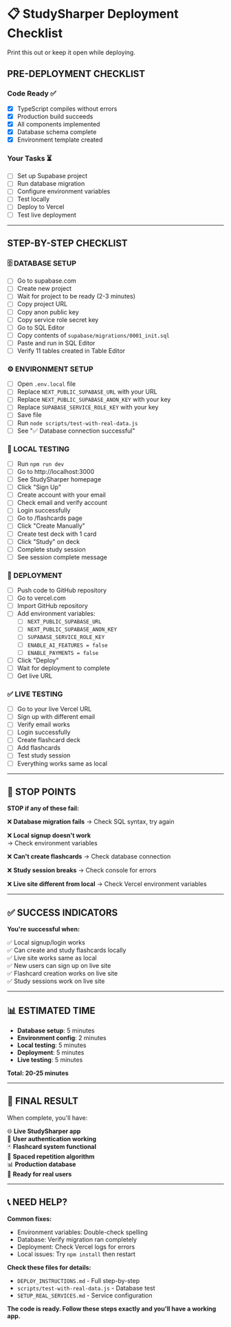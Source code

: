 # 📋 StudySharper Deployment Checklist

Print this out or keep it open while deploying.

## PRE-DEPLOYMENT CHECKLIST

### Code Ready ✅
- [x] TypeScript compiles without errors
- [x] Production build succeeds  
- [x] All components implemented
- [x] Database schema complete
- [x] Environment template created

### Your Tasks ⏳
- [ ] Set up Supabase project
- [ ] Run database migration
- [ ] Configure environment variables
- [ ] Test locally
- [ ] Deploy to Vercel
- [ ] Test live deployment

---

## STEP-BY-STEP CHECKLIST

### 🗄️ DATABASE SETUP
- [ ] Go to supabase.com
- [ ] Create new project
- [ ] Wait for project to be ready (2-3 minutes)
- [ ] Copy project URL
- [ ] Copy anon public key  
- [ ] Copy service role secret key
- [ ] Go to SQL Editor
- [ ] Copy contents of `supabase/migrations/0001_init.sql`
- [ ] Paste and run in SQL Editor
- [ ] Verify 11 tables created in Table Editor

### ⚙️ ENVIRONMENT SETUP  
- [ ] Open `.env.local` file
- [ ] Replace `NEXT_PUBLIC_SUPABASE_URL` with your URL
- [ ] Replace `NEXT_PUBLIC_SUPABASE_ANON_KEY` with your key
- [ ] Replace `SUPABASE_SERVICE_ROLE_KEY` with your key
- [ ] Save file
- [ ] Run `node scripts/test-with-real-data.js`
- [ ] See "✅ Database connection successful"

### 🧪 LOCAL TESTING
- [ ] Run `npm run dev`
- [ ] Go to http://localhost:3000
- [ ] See StudySharper homepage
- [ ] Click "Sign Up"
- [ ] Create account with your email
- [ ] Check email and verify account
- [ ] Login successfully
- [ ] Go to /flashcards page
- [ ] Click "Create Manually" 
- [ ] Create test deck with 1 card
- [ ] Click "Study" on deck
- [ ] Complete study session
- [ ] See session complete message

### 🚀 DEPLOYMENT
- [ ] Push code to GitHub repository
- [ ] Go to vercel.com
- [ ] Import GitHub repository
- [ ] Add environment variables:
  - [ ] `NEXT_PUBLIC_SUPABASE_URL`
  - [ ] `NEXT_PUBLIC_SUPABASE_ANON_KEY`
  - [ ] `SUPABASE_SERVICE_ROLE_KEY`
  - [ ] `ENABLE_AI_FEATURES = false`
  - [ ] `ENABLE_PAYMENTS = false`
- [ ] Click "Deploy"
- [ ] Wait for deployment to complete
- [ ] Get live URL

### ✅ LIVE TESTING
- [ ] Go to your live Vercel URL
- [ ] Sign up with different email
- [ ] Verify email works
- [ ] Login successfully  
- [ ] Create flashcard deck
- [ ] Add flashcards
- [ ] Test study session
- [ ] Everything works same as local

---

## 🚨 STOP POINTS

**STOP if any of these fail:**

❌ **Database migration fails**
→ Check SQL syntax, try again

❌ **Local signup doesn't work**  
→ Check environment variables

❌ **Can't create flashcards**
→ Check database connection

❌ **Study session breaks**
→ Check console for errors

❌ **Live site different from local**
→ Check Vercel environment variables

---

## ✅ SUCCESS INDICATORS

**You're successful when:**

✅ Local signup/login works  
✅ Can create and study flashcards locally  
✅ Live site works same as local  
✅ New users can sign up on live site  
✅ Flashcard creation works on live site  
✅ Study sessions work on live site  

---

## 📊 ESTIMATED TIME

- **Database setup**: 5 minutes
- **Environment config**: 2 minutes  
- **Local testing**: 5 minutes
- **Deployment**: 5 minutes
- **Live testing**: 5 minutes

**Total: 20-25 minutes**

---

## 🎯 FINAL RESULT

When complete, you'll have:

🌐 **Live StudySharper app**  
👥 **User authentication working**  
🃏 **Flashcard system functional**  
🧠 **Spaced repetition algorithm**  
📊 **Production database**  
🚀 **Ready for real users**

---

## 📞 NEED HELP?

**Common fixes:**
- Environment variables: Double-check spelling
- Database: Verify migration ran completely  
- Deployment: Check Vercel logs for errors
- Local issues: Try `npm install` then restart

**Check these files for details:**
- `DEPLOY_INSTRUCTIONS.md` - Full step-by-step
- `scripts/test-with-real-data.js` - Database test
- `SETUP_REAL_SERVICES.md` - Service configuration

**The code is ready. Follow these steps exactly and you'll have a working app.**